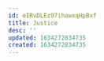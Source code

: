 ```yaml
---
id: eIRvDLEz97ihawxqHpBxf
title: Justice
desc: ''
updated: 1634272834735
created: 1634272834735
---
```



